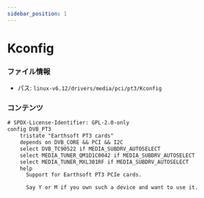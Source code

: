 ```yaml
---
sidebar_position: 1
---
```

# Kconfig

### ファイル情報

- パス: `linux-v6.12/drivers/media/pci/pt3/Kconfig`

### コンテンツ

```txt
# SPDX-License-Identifier: GPL-2.0-only
config DVB_PT3
	tristate "Earthsoft PT3 cards"
	depends on DVB_CORE && PCI && I2C
	select DVB_TC90522 if MEDIA_SUBDRV_AUTOSELECT
	select MEDIA_TUNER_QM1D1C0042 if MEDIA_SUBDRV_AUTOSELECT
	select MEDIA_TUNER_MXL301RF if MEDIA_SUBDRV_AUTOSELECT
	help
	  Support for Earthsoft PT3 PCIe cards.

	  Say Y or M if you own such a device and want to use it.

```
